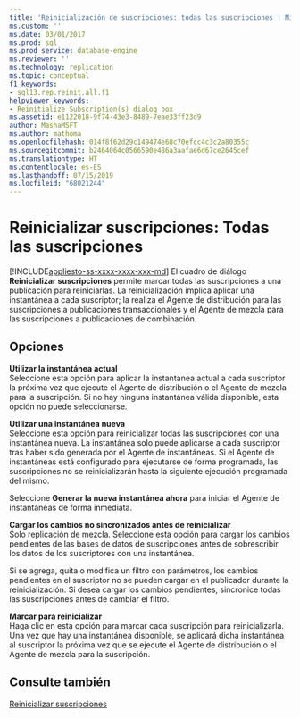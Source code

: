 ```yaml
---
title: 'Reinicialización de suscripciones: todas las suscripciones | Microsoft Docs'
ms.custom: ''
ms.date: 03/01/2017
ms.prod: sql
ms.prod_service: database-engine
ms.reviewer: ''
ms.technology: replication
ms.topic: conceptual
f1_keywords:
- sql13.rep.reinit.all.f1
helpviewer_keywords:
- Reinitialize Subscription(s) dialog box
ms.assetid: e1122018-9f74-43e3-8489-7eae33ff23d9
author: MashaMSFT
ms.author: mathoma
ms.openlocfilehash: 014f8f62d29c149474e68c70efcc4c3c2a80355c
ms.sourcegitcommit: b2464064c0566590e486a3aafae6d67ce2645cef
ms.translationtype: HT
ms.contentlocale: es-ES
ms.lasthandoff: 07/15/2019
ms.locfileid: "68021244"
---
```

# <a name="reinitialize-subscriptions---all-subscriptions"></a>Reinicializar suscripciones: Todas las suscripciones
[!INCLUDE[appliesto-ss-xxxx-xxxx-xxx-md](../../includes/appliesto-ss-xxxx-xxxx-xxx-md.md)]
  El cuadro de diálogo **Reinicializar suscripciones** permite marcar todas las suscripciones a una publicación para reiniciarlas. La reinicialización implica aplicar una instantánea a cada suscriptor; la realiza el Agente de distribución para las suscripciones a publicaciones transaccionales y el Agente de mezcla para las suscripciones a publicaciones de combinación.  
  
## <a name="options"></a>Opciones  
 **Utilizar la instantánea actual**  
 Seleccione esta opción para aplicar la instantánea actual a cada suscriptor la próxima vez que ejecute el Agente de distribución o el Agente de mezcla para la suscripción. Si no hay ninguna instantánea válida disponible, esta opción no puede seleccionarse.  
  
 **Utilizar una instantánea nueva**  
 Seleccione esta opción para reinicializar todas las suscripciones con una instantánea nueva. La instantánea solo puede aplicarse a cada suscriptor tras haber sido generada por el Agente de instantáneas. Si el Agente de instantáneas está configurado para ejecutarse de forma programada, las suscripciones no se reinicializarán hasta la siguiente ejecución programada del mismo.  
  
 Seleccione **Generar la nueva instantánea ahora** para iniciar el Agente de instantáneas de forma inmediata.  
  
 **Cargar los cambios no sincronizados antes de reinicializar**  
 Solo replicación de mezcla. Seleccione esta opción para cargar los cambios pendientes de las bases de datos de suscripciones antes de sobrescribir los datos de los suscriptores con una instantánea.  
  
 Si se agrega, quita o modifica un filtro con parámetros, los cambios pendientes en el suscriptor no se pueden cargar en el publicador durante la reinicialización. Si desea cargar los cambios pendientes, sincronice todas las suscripciones antes de cambiar el filtro.  
  
 **Marcar para reinicializar**  
 Haga clic en esta opción para marcar cada suscripción para reinicializarla. Una vez que hay una instantánea disponible, se aplicará dicha instantánea al suscriptor la próxima vez que se ejecute el Agente de distribución o el Agente de mezcla para la suscripción.  
  
## <a name="see-also"></a>Consulte también  
 [Reinicializar suscripciones](../../relational-databases/replication/reinitialize-subscriptions.md)  
  
  
